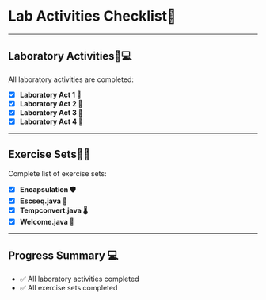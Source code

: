 # Lab Activities Checklist🎇

---

## Laboratory Activities📖💻
All laboratory activities are completed:

- [x] **Laboratory Act 1 🌟**  
- [x] **Laboratory Act 2 🌟**  
- [x] **Laboratory Act 3 🌟**  
- [x] **Laboratory Act 4 🌟**  

---

## Exercise Sets🎯📂
Complete list of exercise sets:

- [x] **Encapsulation 🛡️**  
- [x] **Escseq.java 📝**  
- [x] **Tempconvert.java 🌡️**  
- [x] **Welcome.java 👋**

---

## Progress Summary 💻
- ✅ All laboratory activities completed
- ✅ All exercise sets completed 
